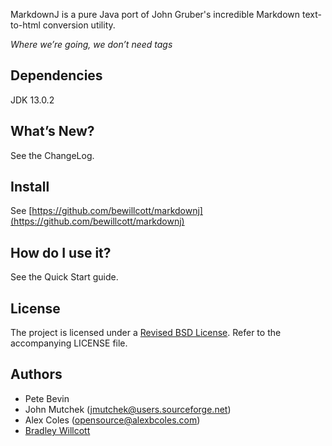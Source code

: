 MarkdownJ is a pure Java port of John Gruber's incredible Markdown text-to-html conversion utility.

_Where we’re going, we don’t need tags_

## Dependencies

JDK 13.0.2

## What’s New?

See the ChangeLog.

## Install

See [https://github.com/bewillcott/markdownj](https://github.com/bewillcott/markdownj)

## How do I use it?

See the Quick Start guide.

## License

The project is licensed under a [Revised BSD License](http://www.opensource.org/licenses/bsd-license.php). Refer to the accompanying LICENSE file.

## Authors

* Pete Bevin
* John Mutchek (jmutchek@users.sourceforge.net)
* Alex Coles (opensource@alexbcoles.com)
* [Bradley Willcott](https://github.com/bewillcott)
